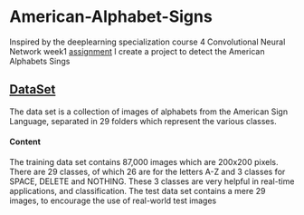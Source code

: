 # American-Alphabet-Signs
Inspired by the deeplearning specialization course 4  Convolutional Neural Network  week1 [assignment](https://github.com/amanchadha/coursera-deep-learning-specialization/blob/master/C4%20-%20Convolutional%20Neural%20Networks/Week%201/Convolution_model_Application_2024.ipynb)
I create a project to detect the American Alphabets Sings

## [DataSet](https://www.kaggle.com/datasets/grassknoted/asl-alphabet/data)
The data set is a collection of images of alphabets from the American Sign Language, separated in 29 folders which represent the various classes.

#### Content
The training data set contains 87,000 images which are 200x200 pixels. There are 29 classes, of which 26 are for the letters A-Z and 3 classes for SPACE, DELETE and NOTHING.
These 3 classes are very helpful in real-time applications, and classification.
The test data set contains a mere 29 images, to encourage the use of real-world test images
